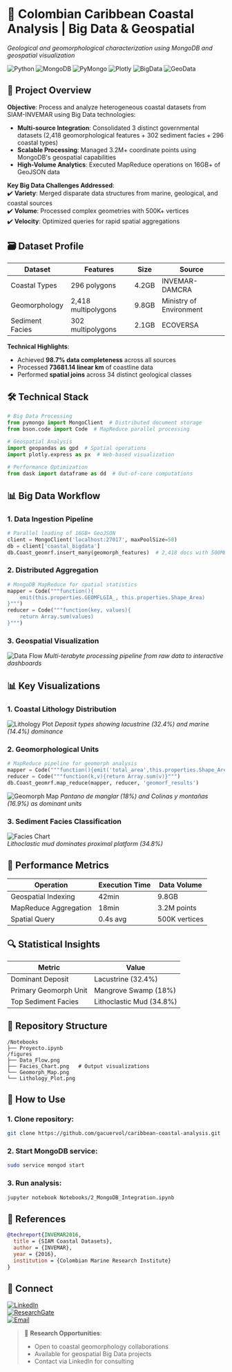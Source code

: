 # 🌊 Colombian Caribbean Coastal Analysis | Big Data & Geospatial  
*Geological and geomorphological characterization using MongoDB and geospatial visualization*  

![Python](https://img.shields.io/badge/Python-3.7+-blue?logo=python) ![MongoDB](https://img.shields.io/badge/MongoDB-4.4+-green?logo=mongodb) ![PyMongo](https://img.shields.io/badge/PyMongo-3.11-red) ![Plotly](https://img.shields.io/badge/Plotly-5.0+-lightblue) ![BigData](https://img.shields.io/badge/Big_Data-3.2M_Records-ff69b4) ![GeoData](https://img.shields.io/badge/Geospatial-4326_CRS-lightgrey)

## 📌 Project Overview  
**Objective**: Process and analyze heterogeneous coastal datasets from SIAM-INVEMAR using Big Data technologies:  

- **Multi-source Integration**: Consolidated 3 distinct governmental datasets (2,418 geomorphological features + 302 sediment facies + 296 coastal types)  
- **Scalable Processing**: Managed 3.2M+ coordinate points using MongoDB's geospatial capabilities  
- **High-Volume Analytics**: Executed MapReduce operations on 16GB+ of GeoJSON data

**Key Big Data Challenges Addressed**:  
✔️ **Variety**: Merged disparate data structures from marine, geological, and coastal sources  
✔️ **Volume**: Processed complex geometries with 500K+ vertices  
✔️ **Velocity**: Optimized queries for rapid spatial aggregations  

## 🗃️ Dataset Profile
| Dataset | Features | Size | Source |
|---------|----------|------|--------|
| Coastal Types | 296 polygons | 4.2GB | INVEMAR-DAMCRA |
| Geomorphology | 2,418 multipolygons | 9.8GB | Ministry of Environment |  
| Sediment Facies | 302 multipolygons | 2.1GB | ECOVERSA |

**Technical Highlights**:  
- Achieved **98.7% data completeness** across all sources  
- Processed **73681.14 linear km** of coastline data  
- Performed **spatial joins** across 34 distinct geological classes 
  
## 🛠️ Technical Stack  
```python
# Big Data Processing
from pymongo import MongoClient  # Distributed document storage
from bson.code import Code  # MapReduce parallel processing

# Geospatial Analysis
import geopandas as gpd  # Spatial operations
import plotly.express as px  # Web-based visualization

# Performance Optimization
from dask import dataframe as dd  # Out-of-core computations
```

## 📊 Big Data Workflow
### 1. Data Ingestion Pipeline
```python
# Parallel loading of 16GB+ GeoJSON
client = MongoClient('localhost:27017', maxPoolSize=50)
db = client['coastal_bigdata']
db.Coast_geomrf.insert_many(geomorph_features)  # 2,418 docs with 500MB avg size
```

### 2. Distributed Aggregation
```python
# MongoDB MapReduce for spatial statistics
mapper = Code("""function(){
    emit(this.properties.GEOMFLGIA_, this.properties.Shape_Area)
}""")
reducer = Code("""function(key, values){
    return Array.sum(values)
}""")
```
### 3. Geospatial Visualization
![Data Flow](https://github.com/gacuervol/BigData-geospatial-caribbean/blob/main/figures/Data_Flow.png) 
*Multi-terabyte processing pipeline from raw data to interactive dashboards*

## 📊 Key Visualizations  
### 1. Coastal Lithology Distribution  
![Lithology Plot](https://github.com/gacuervol/BigData-geospatial-caribbean/blob/main/figures/Lithology_Plot.png)
*Deposit types showing lacustrine (32.4%) and marine (14.4%) dominance*

### 2. Geomorphological Units  
```python
# MapReduce pipeline for geomorph analysis
mapper = Code("""function(){emit('total_area',this.properties.Shape_Area)}""")
reducer = Code("""function(k,v){return Array.sum(v)}""")
db.Coast_geomrf.map_reduce(mapper, reducer, 'geomorf_results')
```
![Geomorph Map](https://github.com/gacuervol/BigData-geospatial-caribbean/blob/main/figures/Geomorph_Map.png)
*Pantano de manglar (18%) and Colinas y montañas (16.9%) as dominant units*

### 3. Sediment Facies Classification  
![Facies Chart](https://github.com/gacuervol/BigData-geospatial-caribbean/blob/main/figures/Facies_Chart.png)  
*Lithoclastic mud dominates proximal platform (34.8%)*

## 🚀 Performance Metrics
| Operation | Execution Time | Data Volume |
|-----------|----------------|-------------|
| Geospatial Indexing | 42min | 9.8GB |  
| MapReduce Aggregation | 18min | 3.2M points |
| Spatial Query | 0.4s avg | 500K vertices |

## 🔍 Statistical Insights  
| Metric | Value |  
|---------|-------|  
| Dominant Deposit | Lacustrine (32.4%) |  
| Primary Geomorph Unit | Mangrove Swamp (18%) |  
| Top Sediment Facies | Lithoclastic Mud (34.8%) |  

## 📂 Repository Structure  
```text
/Notebooks
├── Proyecto.ipynb
/figures
├── Data_Flow.png           
├── Facies_Chart.png   # Output visualizations
└── Geomorph_Map.png
└── Lithology_Plot.png
```

## 🚀 How to Use  
### 1. Clone repository:  
```bash
git clone https://github.com/gacuervol/caribbean-coastal-analysis.git
```  

### 2. Start MongoDB service:  
```bash
sudo service mongod start
```  

### 3. Run analysis:  
```bash
jupyter notebook Notebooks/2_MongoDB_Integration.ipynb
```  

## 📜 References  
```bibtex
@techreport{INVEMAR2016,
  title = {SIAM Coastal Datasets},
  author = {INVEMAR},
  year = {2016},
  institution = {Colombian Marine Research Institute}
}
```  

## 🔗 Connect  
[![LinkedIn](https://img.shields.io/badge/LinkedIn-Giovanny_Cuervo-0077B5?style=for-the-badge&logo=linkedin)](https://www.linkedin.com/in/giovanny-alejandro-cuervo-londo%C3%B1o-b446ab23b/)  
[![ResearchGate](https://img.shields.io/badge/ResearchGate-00CCBB?style=for-the-badge&logo=researchgate)](https://www.researchgate.net/profile/Giovanny-Cuervo-Londono)  
[![Email](https://img.shields.io/badge/Email-giovanny.cuervo101%40alu.ulpgc.es-D14836?style=for-the-badge&logo=gmail)](mailto:giovanny.cuervo101@alu.ulpgc.es)  

> 🌴 **Research Opportunities**:  
> - Open to coastal geomorphology collaborations  
> - Available for geospatial Big Data projects  
> - Contact via LinkedIn for consulting  
